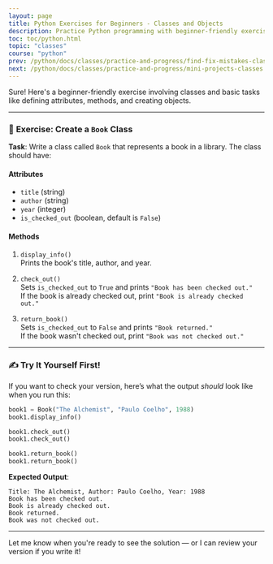 ```yaml
---
layout: page
title: Python Exercises for Beginners - Classes and Objects
description: Practice Python programming with beginner-friendly exercises on classes and objects. Learn to define attributes, methods, and create objects with step-by-step tasks.
toc: toc/python.html
topic: "classes"
course: "python"
prev: /python/docs/classes/practice-and-progress/find-fix-mistakes-classes.html
next: /python/docs/classes/practice-and-progress/mini-projects-classes.html
---
```


Sure! Here's a beginner-friendly exercise involving classes and basic tasks like defining attributes, methods, and creating objects.

---

### 🧠 **Exercise: Create a `Book` Class**

**Task**: Write a class called `Book` that represents a book in a library. The class should have:

#### **Attributes**
- `title` (string)
- `author` (string)
- `year` (integer)
- `is_checked_out` (boolean, default is `False`)

#### **Methods**
1. `display_info()`  
   Prints the book's title, author, and year.

2. `check_out()`  
   Sets `is_checked_out` to `True` and prints `"Book has been checked out."`  
   If the book is already checked out, print `"Book is already checked out."`

3. `return_book()`  
   Sets `is_checked_out` to `False` and prints `"Book returned."`  
   If the book wasn't checked out, print `"Book was not checked out."`

---

### ✍️ **Try It Yourself First!**

If you want to check your version, here’s what the output *should* look like when you run this:

```python
book1 = Book("The Alchemist", "Paulo Coelho", 1988)
book1.display_info()

book1.check_out()
book1.check_out()

book1.return_book()
book1.return_book()
```

**Expected Output**:
```
Title: The Alchemist, Author: Paulo Coelho, Year: 1988
Book has been checked out.
Book is already checked out.
Book returned.
Book was not checked out.
```

---

Let me know when you're ready to see the solution — or I can review your version if you write it!
